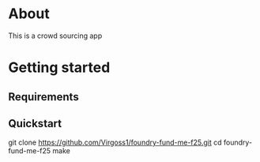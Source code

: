 # About

This is a crowd sourcing app

# Getting started

## Requirements

## Quickstart
git clone https://github.com/Virgoss1/foundry-fund-me-f25.git
cd foundry-fund-me-f25
make